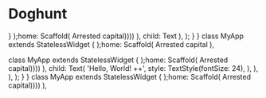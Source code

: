 # Doghunt
  }
    );home: Scaffold(
        Arrested capital))))
        ),         child: Text
      ),
    );
  }
}
class MyApp extends StatelessWidget {
    );home: Scaffold(
        Arrested capital
        ),

class MyApp extends StatelessWidget {
    );home: Scaffold(
        Arrested capital))))
        ),         child: Text(
            'Hello, World! ++',
            style: TextStyle(fontSize: 24),
          ),
        ),
      ),
    );
  }
}
class MyApp extends StatelessWidget {
    );home: Scaffold(
        Arrested capital))))
        ),
